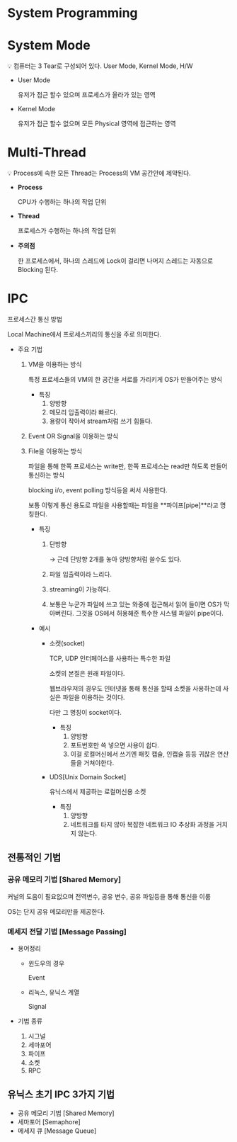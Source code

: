 # System Programming

# System Mode

<aside>
💡 컴퓨터는 3 Tear로 구성되어 있다.  User Mode, Kernel Mode, H/W

</aside>

- User Mode

    유저가 접근 할수 있으며 프로세스가 올라가 있는 영역

- Kernel Mode

    유저가 접근 할수 없으며 모든 Physical 영역에 접근하는 영역


# Multi-Thread

<aside>
💡 Process에 속한 모든 Thread는 Process의 VM 공간안에 제약된다.

</aside>

- **Process**

    CPU가 수행하는 하나의 작업 단위

- **Thread**

    프로세스가 수행하는 하나의 작업 단위

- **주의점**

    한 프로세스에서, 하나의 스레드에 Lock이 걸리면 나머지 스레드는 자동으로 Blocking 된다.


# IPC

프로세스간 통신 방법

Local Machine에서 프로세스끼리의 통신을 주로 의미한다.

- 주요 기법
    1. VM을 이용하는 방식

        특정 프로세스들의 VM의 한 공간을 서로를 가리키게 OS가 만들어주는 방식

        - 특징
            1. 양방향
            2. 메모리 입출력이라 빠르다.
            3. 용량이 작아서 stream처럼 쓰기 힘들다.
    2. Event OR Signal을 이용하는 방식
    3. File을 이용하는 방식

        파일을 통해 한쪽 프로세스는 write만, 한쪽 프로세스는 read만 하도록 만들어 통신하는 방식

        blocking i/o, event polling 방식등을 써서 사용한다.

        보통 이렇게 통신 용도로 파일을 사용할때는 파일을 **파이프[pipe]**라고 명칭한다.

        - 특징
            1. 단방향

                → 근데 단방향 2개를 놓아 양방향처럼 쓸수도 있다.

            2. 파일 입출력이라 느리다.
            3. streaming이 가능하다.
            4. 보통은 누군가 파일에 쓰고 있는 와중에 접근해서 읽어 들이면 OS가 막아버린다. 그것을 OS에서 허용해준 특수한 시스템 파일이 pipe이다.
        - 예시
            - 소켓(socket)

                TCP, UDP 인터페이스를 사용하는 특수한 파일

                소켓의 본질은 원래 파일이다.

                웹브라우저의 경우도 인터넷을 통해 통신을 할때 소켓을 사용하는데 사실은 파일을 이용하는 것이다.

                다만 그 명칭이 socket이다.

                - 특징
                    1. 양방향
                    2. 포트번호만 쓱 넣으면 사용이 쉽다.
                    3. 이걸 로컬머신에서 쓰기엔 패킷 캡슐, 인캡슐 등등 귀찮은 연산들을 거쳐야한다.
            - UDS[Unix Domain Socket]

                유닉스에서 제공하는 로컬머신용 소켓

                - 특징
                    1. 양방향
                    2. 네트워크를 타지 않아 복잡한 네트워크 IO 추상화 과정을 거치지 않는다.

## 전통적인 기법

### 공유 메모리 기법 [Shared Memory]

커널의 도움이 필요없으며 전역변수, 공유 변수, 공유 파일등을 통해 통신을 이룸

OS는 단지 공유 메모리만을 제공한다.

### 메세지 전달 기법 [Message Passing]

- 용어정리
    - 윈도우의 경우

        Event

    - 리눅스, 유닉스 계열

        Signal

- 기법 종류
    1. 시그널
    2. 세마포어
    3. 파이프
    4. 소켓
    5. RPC

## 유닉스 초기 IPC 3가지 기법

- 공유 메모리 기법 [Shared Memory]
- 세마포어 [Semaphore]
- 메세지 큐 [Message Queue]
